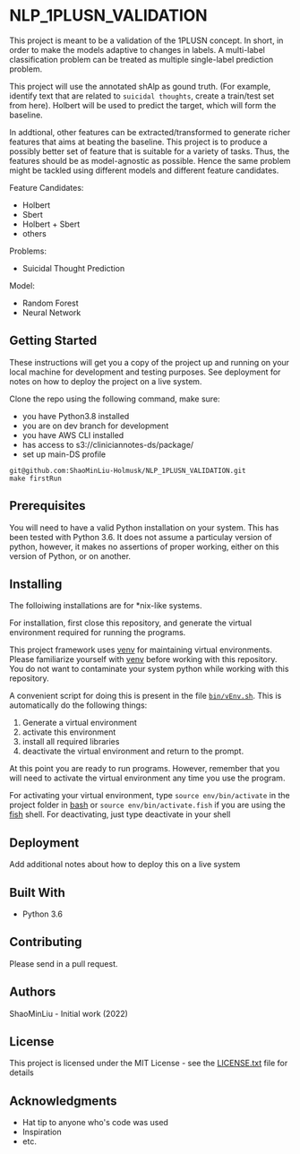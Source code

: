 # NLP_1PLUSN_VALIDATION

This project is meant to be a validation of the 1PLUSN concept. In short, in order to make the models adaptive to changes in labels. A multi-label classification problem can be treated as multiple single-label prediction problem.  

This project will use the annotated shAlp as gound truth. (For example, identify text that are related to `suicidal thoughts`, create a train/test set from here).
Holbert will be used to predict the target, which will form the baseline.   

In addtional, other features can be extracted/transformed to generate richer features that aims at beating the baseline. This project is to produce a possibly better set of feature that is suitable for a variety of tasks. Thus, the features should be as model-agnostic as possible. Hence the same problem might be tackled using different models and different feature candidates.  

Feature Candidates:  
* Holbert
* Sbert
* Holbert + Sbert
* others

Problems:
* Suicidal Thought Prediction

Model:
* Random Forest
* Neural Network


## Getting Started

These instructions will get you a copy of the project up and running on your local machine for development and testing purposes. See deployment for notes on how to deploy the project on a live system.

Clone the repo using the following command, make sure:
* you have Python3.8 installed
* you are on dev branch for development
* you have AWS CLI installed 
* has access to s3://cliniciannotes-ds/package/
* set up main-DS profile

```
git@github.com:ShaoMinLiu-Holmusk/NLP_1PLUSN_VALIDATION.git  
make firstRun
```   


## Prerequisites

You will need to have a valid Python installation on your system. This has been tested with Python 3.6. It does not assume a particulay version of python, however, it makes no assertions of proper working, either on this version of Python, or on another. 

## Installing

The folloiwing installations are for \*nix-like systems. 

For installation, first close this repository, and generate the virtual environment required for running the programs. 

This project framework uses [venv](https://docs.python.org/3/library/venv.html) for maintaining virtual environments. Please familiarize yourself with [venv](https://docs.python.org/3/library/venv.html) before working with this repository. You do not want to contaminate your system python while working with this repository.

A convenient script for doing this is present in the file [`bin/vEnv.sh`](../master/bin/vEnv.sh). This is automatically do the following things:

1. Generate a virtual environment
2. activate this environment
3. install all required libraries
4. deactivate the virtual environment and return to the prompt. 

At this point you are ready to run programs. However, remember that you will need to activate the virtual environment any time you use the program.

For activating your virtual environment, type `source env/bin/activate` in the project folder in [bash](https://www.gnu.org/software/bash/) or `source env/bin/activate.fish` if you are using the [fish](https://fishshell.com/) shell.
For deactivating, just type deactivate in your shell

## Deployment

Add additional notes about how to deploy this on a live system

## Built With

 - Python 3.6

## Contributing

Please send in a pull request.

## Authors

ShaoMinLiu - Initial work (2022)

## License

This project is licensed under the MIT License - see the [LICENSE.txt](LICENSE.txt) file for details

## Acknowledgments

 - Hat tip to anyone who's code was used
 - Inspiration
 - etc.
 